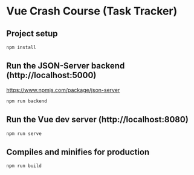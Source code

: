 # Vue Crash Course (Task Tracker)


## Project setup

```
npm install
```

## Run the JSON-Server backend (http://localhost:5000)

https://www.npmjs.com/package/json-server

```
npm run backend
```

## Run the Vue dev server (http://localhost:8080)

```
npm run serve
```

## Compiles and minifies for production

```
npm run build
```
